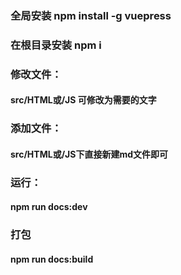 ### 全局安装 npm install -g vuepress

### 在根目录安装 npm i

### 修改文件：

#### src/HTML或/JS 可修改为需要的文字

### 添加文件：

#### src/HTML或/JS下直接新建md文件即可

### 运行：

#### npm run docs:dev

### 打包

#### npm run docs:build